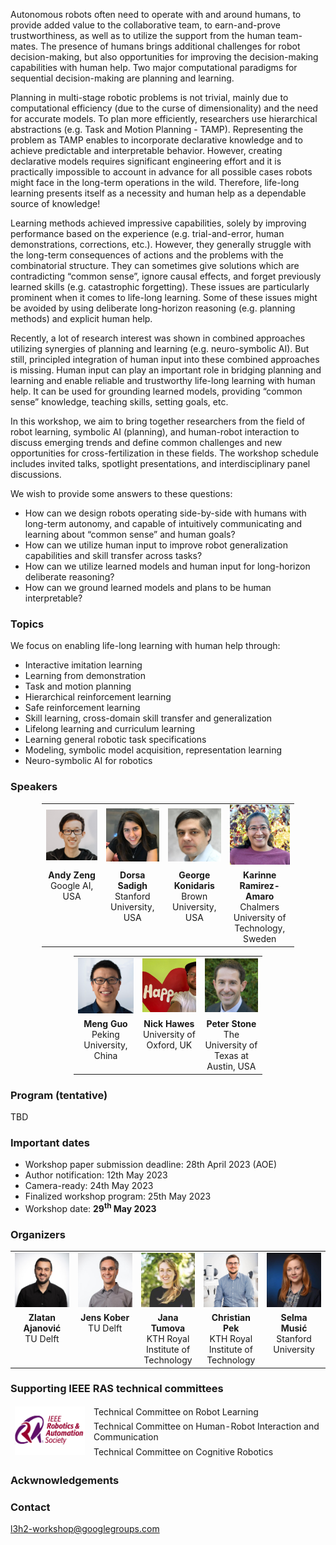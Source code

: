 
Autonomous robots often need to operate with and around humans, to provide added value to the collaborative team, to earn-and-prove trustworthiness, as well as to utilize the support from the human team-mates. The presence of humans brings additional challenges for robot decision-making, but also opportunities for improving the decision-making capabilities with human help. Two major computational paradigms for sequential decision-making are planning and learning.

Planning in multi-stage robotic problems is not trivial, mainly due to computational efficiency (due to the curse of dimensionality) and the need for accurate models. To plan more efficiently, researchers use hierarchical abstractions (e.g. Task and Motion Planning - TAMP). Representing the problem as TAMP enables to incorporate declarative knowledge and to achieve predictable and interpretable behavior. However, creating declarative models requires significant engineering effort and it is practically impossible to account in advance for all possible cases robots might face in the long-term operations in the wild. Therefore, life-long learning presents itself as a necessity and human help as a dependable source of knowledge! 

Learning methods achieved impressive capabilities, solely by improving performance based on the experience (e.g. trial-and-error, human demonstrations, corrections, etc.). However, they generally struggle with the long-term consequences of actions and the problems with the combinatorial structure. They can sometimes give solutions which are contradicting “common sense”, ignore causal effects, and forget previously learned skills (e.g. catastrophic forgetting). These issues are particularly prominent when it comes to life-long learning. Some of these issues might be avoided by using deliberate long-horizon reasoning (e.g. planning methods) and explicit human help.

Recently, a lot of research interest was shown in combined approaches utilizing synergies of planning and learning (e.g. neuro-symbolic AI). But still, principled integration of human input into these combined approaches is missing. Human input can play an important role in bridging planning and learning and enable reliable and trustworthy life-long learning with human help. It can be used for grounding learned models, providing “common sense” knowledge, teaching skills, setting goals, etc.

In this workshop, we aim to bring together researchers from the field of robot learning, symbolic AI (planning), and human-robot interaction to discuss emerging trends and define common challenges and new opportunities for cross-fertilization in these fields. The workshop schedule includes invited talks, spotlight presentations, and interdisciplinary panel discussions.   

We wish to provide some answers to these questions:
- How can we design robots operating side-by-side with humans with long-term autonomy, and capable of intuitively communicating and learning about “common sense” and human goals? 
- How can we utilize human input to improve robot generalization capabilities and skill transfer across tasks?
- How can we utilize learned models and human input for long-horizon deliberate reasoning? 
- How can we ground learned models and plans to be human interpretable? 

### Topics
We focus on enabling life-long learning with human help through:
- Interactive imitation learning
- Learning from demonstration
- Task and motion planning
- Hierarchical reinforcement learning
- Safe reinforcement learning
- Skill learning, cross-domain skill transfer and generalization
- Lifelong learning and curriculum learning
- Learning general robotic task specifications
- Modeling, symbolic model acquisition, representation learning
- Neuro-symbolic AI for robotics 


### Speakers 

<center>
<table style="width: 80%;">
  <tr>
    <td width="20%" style="text-align: center; vertical-align: middle; border: none;" > <img src="/docs/assets/images/speakers/andy.jpg" alt= ""></td>
    <td width="20%" style="text-align: center; vertical-align: middle; border: none;"> <img src="/docs/assets/images/speakers/dorsa2.JPG" alt= "" ></td>
    <td width="20%" style="text-align: center; vertical-align: middle; border: none;"> <img src="/docs/assets/images/speakers/george2.jpg" alt= "" ></td>
    <td width="20%" style="text-align: center; vertical-align: middle; border: none;"> <img src="/docs/assets/images/speakers/karinne2.jpg" alt= ""></td>
  </tr>  
  <tr>
    <td style="text-align: center; vertical-align: top; border: none;"><b>Andy Zeng</b><br>Google AI, USA</td>
    <td style="text-align: center; vertical-align: top; border: none;"><b>Dorsa Sadigh</b><br>Stanford University, USA</td>
    <td style="text-align: center; vertical-align: top; border: none;"><b>George Konidaris</b><br>Brown University, USA</td>
    <td style="text-align: center; vertical-align: top; border: none;"><b>Karinne Ramirez-Amaro</b><br>Chalmers University of Technology, Sweden</td>
  </tr> 
</table>

<table style="width: 60%;">
  <tr>
    <td width="25%" style="text-align: center; vertical-align: middle; border: none;" > <img src="/docs/assets/images/speakers/meng.png" alt= ""></td>
    <td width="25%" style="text-align: center; vertical-align: middle; border: none;"> <img src="/docs/assets/images/speakers/nick.jpeg" alt= "" ></td>
    <td width="25%" style="text-align: center; vertical-align: middle; border: none;"> <img src="/docs/assets/images/speakers/peter2.png" alt= "" ></td>
  </tr>  
  <tr>
    <td style="text-align: center; vertical-align: top; border: none;"><b>Meng Guo</b><br>Peking University, China</td>
    <td style="text-align: center; vertical-align: top; border: none;"><b>Nick Hawes</b><br>University of Oxford, UK</td>
    <td style="text-align: center; vertical-align: top; border: none;"><b>Peter Stone</b><br>The University of Texas at Austin, USA</td>
  </tr> 

</table>

</center>

### Program (tentative)

TBD

### Important dates

- Workshop paper submission deadline: 28th April 2023 (AOE)
- Author notification: 12th May 2023
- Camera-ready: 24th May 2023
- Finalized workshop program: 25th May 2023
- Workshop date: **29<sup>th</sup> May 2023**

### Organizers 


<table style="width: 100%;">
  <tr>
    <td width="20%" style="text-align: center; vertical-align: middle; border: none;" > <img src="/docs/assets/images/zlatan.jpg" alt= ""></td>
    <td width="20%" style="text-align: center; vertical-align: middle; border: none;"> <img src="/docs/assets/images/jens.jpeg" alt= "" ></td>
    <td width="20%" style="text-align: center; vertical-align: middle; border: none;"> <img src="/docs/assets/images/tumova.jpeg" alt= "" ></td>
    <td width="20%" style="text-align: center; vertical-align: middle; border: none;"> <img src="/docs/assets/images/chris.jpg" alt= ""></td>
    <td width="20%" style="text-align: center; vertical-align: middle; border: none;"> <img src="/docs/assets/images/selma.jpg" alt= ""></td>
  </tr>  
  <tr>
    <td style="text-align: center; vertical-align: top; border: none;"><b>Zlatan Ajanović</b><br>TU Delft</td>
    <td style="text-align: center; vertical-align: top; border: none;"><b>Jens Kober</b><br>TU Delft</td>
    <td style="text-align: center; vertical-align: top; border: none;"><b>Jana Tumova</b><br>KTH Royal Institute of Technology</td>
    <td style="text-align: center; vertical-align: top; border: none;"><b>Christian Pek</b><br>KTH Royal Institute of Technology</td>
    <td style="text-align: center; vertical-align: top; border: none;"><b>Selma Musić</b><br>Stanford University</td>
  </tr> 
</table>


### Supporting IEEE RAS technical committees

<table class="tb">
<thead>
  <tr>
    <td width="25%" style="border: none" rowspan="3">
      <img src="/docs/assets/images/RAS-logo.png" alt= "">
    </td>
    <td style="border: none">Technical Committee on Robot Learning</td>
  </tr>
  <tr>
    <td style="border: none">Technical Committee on Human-Robot Interaction and Communication</td>
  </tr>
  <tr>
    <td style="border: none">Technical Committee on Cognitive Robotics</td>
  </tr>
</thead>
</table>

### Ackwnowledgements



### Contact

[l3h2-workshop@googlegroups.com](mailto:l3h2-workshop@googlegroups.com)
